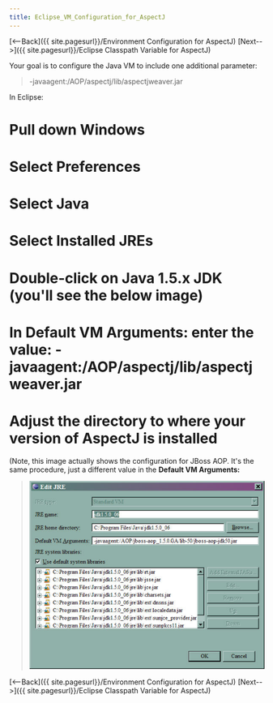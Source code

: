 ```yaml
---
title: Eclipse_VM_Configuration_for_AspectJ
---
```

[<--Back]({{ site.pagesurl}}/Environment Configuration for AspectJ) [Next-->]({{ site.pagesurl}}/Eclipse Classpath Variable for AspectJ)

Your goal is to configure the Java VM to include one additional parameter:
> -javaagent:/AOP/aspectj/lib/aspectjweaver.jar

In Eclipse:
# Pull down **Windows**
# Select **Preferences**
# Select **Java**
# Select **Installed JREs**
# Double-click on **Java 1.5.x JDK** (you'll see the below image)
# In **Default VM Arguments:** enter the **value:** -javaagent:/AOP/aspectj/lib/aspectjweaver.jar
# Adjust the directory to where your version of AspectJ is installed
(Note, this image actually shows the configuration for JBoss AOP. It's the same procedure, just a different value in the **Default VM Arguments:**

> ![](images/JBossAOPJREConfiguration.jpg)

[<--Back]({{ site.pagesurl}}/Environment Configuration for AspectJ) [Next-->]({{ site.pagesurl}}/Eclipse Classpath Variable for AspectJ)